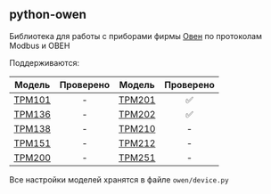 ## python-owen ##

Библиотека для работы с приборами фирмы [Овен] по протоколам Modbus и ОВЕН

Поддерживаются:

|  Модель  | Проверено |  Модель  | Проверено |
| :------: | :-------: | :------: | :-------: |
| [ТРМ101] |     -     | [ТРМ201] |  &#x2705; |
| [ТРМ136] |     -     | [ТРМ202] |  &#x2705; |
| [ТРМ138] |     -     | [ТРМ210] |     -     |
| [ТРМ151] |     -     | [ТРМ212] |     -     |
| [ТРМ200] |     -     | [ТРМ251] |     -     |

Все настройки моделей хранятся в файле `owen/device.py`

[Овен]:   https://owen.ru
[ТРМ101]: https://owen.ru/product/trm101
[ТРМ136]: https://owen.ru/product/trm136
[ТРМ138]: https://owen.ru/product/trm138
[ТРМ151]: https://owen.ru/product/trm151
[ТРМ200]: https://owen.ru/product/trm200
[ТРМ201]: https://owen.ru/product/trm201
[ТРМ202]: https://owen.ru/product/trm202
[ТРМ210]: https://owen.ru/product/trm210
[ТРМ212]: https://owen.ru/product/trm212
[ТРМ251]: https://owen.ru/product/trm251
